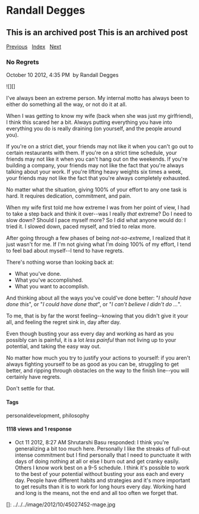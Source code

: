 # Randall Degges

## This is an archived post This is an archived post

[Previous][]   [Index][]   [Next][]

### No Regrets

October 10 2012, 4:35 PM  by Randall Degges

![][]

I've always been an extreme person. My internal motto has always been to either
do something all the way, or not do it at all.

When I was getting to know my wife (back when she was just my girlfriend), I
think this scared her a bit. Always putting everything you have into everything
you do is really draining (on yourself, and the people around you).

If you're on a strict diet, your friends may not like it when you can't go out
to certain restaurants with them. If you're on a strict time schedule, your
friends may not like it when you can't hang out on the weekends. If you're
building a company, your friends may not like the fact that you're always
talking about your work. If you're lifting heavy weights six times a week, your
friends may not like the fact that you're always completely exhausted.

No matter what the situation, giving 100% of your effort to any one task is
hard. It requires dedication, commitment, and pain.

When my wife first told me how extreme I was from her point of view, I had to
take a step back and think it over--was I really *that* extreme? Do I need to
slow down? Should I pace myself more? So I did what anyone would do: I tried it.
I slowed down, paced myself, and tried to relax more.

After going through a few phases of being *not-so-extreme*, I realized that it
just wasn't for me. If I'm not giving what I'm doing 100% of my effort, I tend
to feel bad about myself--I tend to have regrets.

There's nothing worse than looking back at:

-   What you've done.
-   What you've accomplished.
-   What you want to accomplish.

And thinking about all the ways you've could've done better: "*I should have
done this*", or "*I could have done that*", or "*I can't believe I didn't do
...*".

To me, that is by far the worst feeling--knowing that you didn't give it your
all, and feeling the regret sink in, day after day.

Even though busting your ass every day and working as hard as you possibly can
is painful, it is a lot *less painful* than not living up to your potential, and
taking the easy way out.

No matter how much you try to justify your actions to yourself: if you aren't
always fighting yourself to be as good as you can be, struggling to get better,
and ripping through obstacles on the way to the finish line--you will certainly
have regrets.

Don't settle for that.

#### Tags

personaldevelopment, philosophy

#### 1118 views and 1 response

-   Oct 11 2012, 8:27 AM
    Shrutarshi Basu responded:
    I think you're generalizing a bit too much here. Personally I like the
    streaks of full-out intense commitment but I find personally that I need to
    punctuate it with days of doing nothing at all or else I burn out and get
    cranky easily. Others I know work best on a 9-5 schedule. I think it's
    possible to work to the best of your potential without busting your ass each
    and every day. People have different habits and strategies and it's more
    important to get results than it is to work for long hours every day.
    Working hard and long is the means, not the end and all too often we forget
    that.

  [Previous]: ../../../posts/2012/10/service-oriented-flask.html
  [Index]: ../../../index-2.html
  [Next]: ../../../posts/2012/10/dont-panic-frustration-is-an-anti-pattern.html
  []: ../../../image/2012/10/45027452-mage.jpg
